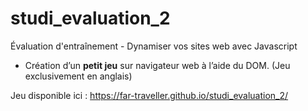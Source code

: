# studi_evaluation_2
Évaluation d'entraînement - Dynamiser vos sites web avec Javascript

* Création d’un **petit jeu** sur navigateur web à l’aide du DOM.
(Jeu exclusivement en anglais)

Jeu disponible ici : https://far-traveller.github.io/studi_evaluation_2/
